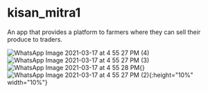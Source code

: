 # kisan_mitra1

An app that provides a platform to farmers where they can sell their produce to traders.


![WhatsApp Image 2021-03-17 at 4 55 27 PM (4)](https://user-images.githubusercontent.com/39273687/115021724-f62a6f00-9ed9-11eb-95f1-9b2da8f24798.jpeg&s=10)
![WhatsApp Image 2021-03-17 at 4 55 27 PM (3)](https://user-images.githubusercontent.com/39273687/115021735-faef2300-9ed9-11eb-9061-85bf32b1cfc2.jpeg)
![WhatsApp Image 2021-03-17 at 4 55 28 PM](https://user-images.githubusercontent.com/39273687/115022506-19a1e980-9edb-11eb-8e95-8ebc4fa16cdc.jpeg){}
![WhatsApp Image 2021-03-17 at 4 55 27 PM (2)](https://user-images.githubusercontent.com/39273687/115022519-1b6bad00-9edb-11eb-8ffe-4a9f6591ab0f.jpeg){:height="10%" width="10%"}
